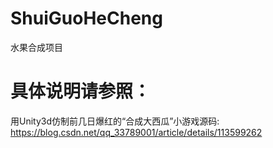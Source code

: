 # ShuiGuoHeCheng
水果合成项目

# 具体说明请参照：
用Unity3d仿制前几日爆红的“合成大西瓜”小游戏源码: https://blog.csdn.net/qq_33789001/article/details/113599262


